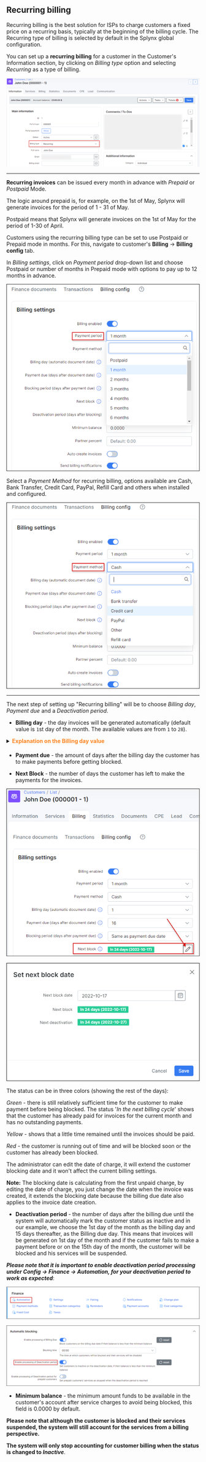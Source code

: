## Recurring billing

Recurring billing is the best solution for ISPs to charge customers a fixed price on a recurring basis, typically at the beginning of the billing cycle. The Recurring type of billing is selected by default in the Splynx global configuration.

You can set up a **recurring billing** for a customer in the Customer's Information section, by clicking on *Billing type* option and selecting *Recurring* as a type of billing.

![Type of billing](type_of_billing_recurring.png)


---------
**Recurring invoices** can be issued every month in advance with *Prepaid* or *Postpaid* Mode.

The logic around prepaid is, for example, on the 1st of May, Splynx will generate invoices for the period of 1 - 31 of May.

Postpaid means that Splynx will generate invoices on the 1st of May for the period of 1-30 of April.

Customers using the recurring billing type can be set to use Postpaid or Prepaid mode in months. For this, navigate to customer's **Billing** → **Billing config** tab.

In *Billing settings*, click on *Payment period* drop-down list and choose Postpaid or number of months in Prepaid mode with options to pay up to 12 months in advance.

![Prepay or Postpay](prepay_postpay.png)

Select a *Payment Method* for recurring billing, options available are Cash, Bank Transfer, Credit Card, PayPal, Refill Card and others when installed and configured.

![payment method](payment_method_1.png)

---------
The next step of setting up "Recurring billing" will be to choose *Billing day*, *Payment due* and a *Deactivation period*.

* **Billing day** - the day invoices will be generated automatically (default value is `1`st day of the month. The available values are from `1` to `28`).

<details style="margin-bottom: 20px;">
<summary><b style="color: #FD841F;">Explanation on the Billing day value</b></summary>
<div markdown="1" style="margin-top: 15px;">

Billing day is the automatic date of invoice creation and also the start of the billing period (for one month).
Example: Setting to 1 means billing from 1st to end of month and 10 means billing from 10th to the 9th of the next month. 

The billing day value is limited to 28 to allow us to create invoices on the same day of every month consistently. Thus limited to 28 because of February.
Should you wish to create invoices on any day between the 29th and 31st you can choose between the 28th or the 1st to create your invoices on these days instead.

The start of the actual billing cycle, however, (from which date the customer will be billed from) is determined by the service start date, this will always pro-rate from the service start date to the end of the first billing cycle and then continue to bill as per the normal billing period.
Example A: If a customer service start date is 15 March and the billing day is set to 1, an invoice generated in March will show the customer being billed from 15 March - 31 March, the next invoice will show 1 April - 30 April etc.
Example B: If a customer service start date is 15 March and the billing day is set to 1, an invoice generated in April will show the customer being billed from 15 March - 30 April.

If you would like to create an invoice on a different date to that of the billing day then the History and Preview tool should be used to create the invoice preview batch on a desired day.
Example: If you would like to create the invoice batch for April, on the 25th of March, then you would navigate to the history and preview tool on the 25th of March, select 1 April as the Date and click preview. This will create the batch which can be previewed and ultimately confirmed once you are satisfied with the data. All invoices and transactions will then be created and invoices will be sent according to the configured notification settings.

</div>
</details>

* **Payment due** - the amount of days after the billing day the customer has to make payments before getting blocked.

* **Next Block** - the number of days the customer has left to make the payments for the invoices.

![Billing settings](billing_settings.png)

![Billing settings](date_of_charge.png)

The status can be in three colors (showing the rest of the days):

_Green_  - there is still relatively sufficient time for the customer to make payment before being blocked. The status '_In the next billing cycle_' shows that the customer has already paid for invoices for the current month and has no outstanding payments.

_Yellow_ - shows that a little time remained until the invoices should be paid.

 _Red_ - the customer is running out of time and will be blocked soon or the customer has already been blocked.

The administrator can edit the date of charge, it will extend the customer blocking date and it won't affect the current billing settings.

**Note:** The blocking date is calculating from the first unpaid charge, by editing the date of charge, you just change the date when the invoice was created, it extends the blocking date because the billing due date also applies to the invoice date creation.

* **Deactivation period** - the number of days after the billing due until the system will automatically mark the customer status as inactive and
in our example, we choose the 1st day of the month as the billing day and 15 days thereafter, as the Billing due day. This means that invoices will be generated on 1st day of the month and if the customer fails to make a payment before or on the 15th day of the month, the customer will be blocked and his services will be suspended.


***Please note that it is important to enable deactivation period processing under *Config → Finance → Automation*, for your deactivation period to work as expected***:

![Automation](automation.png)

![Automation](automation1.png)

* **Minimum balance** - the minimum amount funds to be available in the customer's account after service charges to avoid being blocked, this field is 0.0000 by default.


**Please note that although the customer is blocked and their services suspended, the system will still account for the services from a billing perspective.**

**The system will only stop accounting for customer billing when the status is changed to _Inactive_**.
